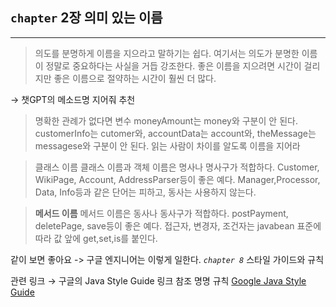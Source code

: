 ## `chapter` 2장 의미 있는 이름

---

> 의도를 분명하게 이름을 지으라고 말하기는 쉽다. 여기서는 의도가 분명한 이름이 정말로 중요하다는 사실을 거듭 강조한다. 좋은 이름을 지으려면 시간이 걸리지만 좋은 이름으로 절약하는 시간이 훨씬 더 많다.
> 

→ 챗GPT의 메소드명 지어줘 추천

> 명확한 관례가 없다면 변수 moneyAmount는 money와 구분이 안 된다. customerInfo는 cutomer와, accountData는 account와, theMessage는 messagese와 구분이 안 된다. 읽는 사람이 차이를 알도록 이름을 지어라
> 

> 클래스 이름
클래스 이름과 객체 이름은 명사나 명사구가 적합하다. Customer, WikiPage, Account, AddressParser등이 좋은 예다. Manager,Processor, Data, Info등과 같은 단어는 피하고, 동사는 사용하지 않는다.
> 

> **메서드 이름**
메서드 이름은 동사나 동사구가 적합하다. postPayment, deletePage, save등이 좋은 예다. 접근자, 변경자, 조건자는 javabean 표준에 따라 값 앞에 get,set,is를 붙인다.
> 

같이 보면 좋아요 -> 구글 엔지니어는 이렇게 일한다. *`chapter 8`* 스타일 가이드와 규칙

관련 링크 → 구글의 Java Style Guide 링크 참조 명명 규칙 
[Google Java Style Guide](https://google.github.io/styleguide/javaguide.html)
